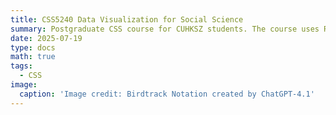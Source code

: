 ```yaml
---
title: CSS5240 Data Visualization for Social Science
summary: Postgraduate CSS course for CUHKSZ students. The course uses R to create all sorts of plots commonly used in social science.
date: 2025-07-19
type: docs
math: true
tags:
  - CSS
image:
  caption: 'Image credit: Birdtrack Notation created by ChatGPT-4.1'
---
```

